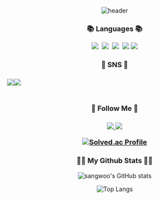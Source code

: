 <div align="center">
  
![header](https://capsule-render.vercel.app/api?type=waving&color=gradient&height=120&animation=fadeIn&section=footer&text=🚗🚘🚛&fontAlign=70)<h3 align="center"><b>📚 Languages 📚</b></h3>

<p align="center">
 <img src="https://img.shields.io/badge/Java-007396?style=for-the-badge&logo=Java&logoColor=white"/></a>&nbsp
 <img src="https://img.shields.io/badge/Spring-6DB33F?style=flat-square&logo=Spring&logoColor=white"/></a>&nbsp
 <img src="https://img.shields.io/badge/SpringBoot-6DB33F?style=flat-square&logo=SpringBoot&logoColor=white"/></a>&nbsp 
 <img src="https://img.shields.io/badge/python-3670A0?style=for-the-badge&logo=python&logoColor=ffdd54"/>
 <img src="https://img.shields.io/badge/c%23-%23239120.svg?style=for-the-badge&logo=c-sharp&logoColor=white"/>
<h3 align="center">🌈 SNS 🌈</h3>
<h3 align="center">
<div style="display:flex; flex-direction:row;">
    <a href="https://www.instagram.com/sangwo_98/">
        <img src="https://img.shields.io/badge/Instagram-E4405F?style=for-the-badge&logo=Instagram&logoColor=white"> 
    </a>
    <a href="psw8554@gmail.com">
        <img src="https://img.shields.io/badge/Gmail-EA4335?style=for-the-badge&logo=Gmail&logoColor=white"> 
    </a>
</div><br>

<h3 align="center">📌 Follow Me 📌</h3>
<h3 align="center">
 <a href="https://www.notion.so/LG-aimers-88db52db3cb447bf834de904a022faad">
<img src="https://img.shields.io/badge/Notion-9999FF?style=for-the-badge&logo=Notion&logoColor=white"> <img src="https://img.shields.io/badge/github-181717?style=for-the-badge&logo=github&logoColor=white">
 </a>
 
 [![Solved.ac Profile](http://mazassumnida.wtf/api/v2/generate_badge?boj=pswoo0323)](https://solved.ac/pswoo0323/)

<h3 align="center">👩‍💻 My Github Stats 👩‍💻</h3>
<div align="center">

![sangwoo's GitHub stats](https://github-readme-stats.vercel.app/api?username=pswoo0323&show_icons=true&theme=radical)

![Top Langs](https://github-readme-stats.vercel.app/api/top-langs/?username=pswoo0323&hide_progress=true)
